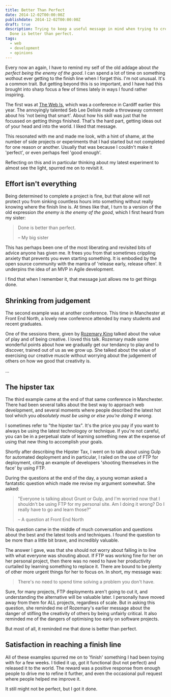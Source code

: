 ```yaml
---
title: Better Than Perfect
date: 2014-12-02T00:00:00Z
publishdate: 2014-12-02T00:00:00Z
draft: true
description: Trying to keep a useful message in mind when trying to create things.
  Done is better than perfect.
tags:
  - web
  - development
  - opinions
---
```


Every now an again, I have to remind my self of the old addage about <i>the perfect being the enemy of the good</i>. I can spend a lot of time on something wothout ever getting to the finish line when I forget this. I'm not unusual. It's a common trait. But getting beyond this is so important, and I have had this brought into sharp focus a few of times lately in ways I found rather inspiring.

<!--more-->


The first was at <a href="http://theweb.is" title="The Web Is conference">The Web Is</a>, which was a conference in Cardiff earlier this year. The annoyingly talented Seb Lee Delisle made a throwaway comment about his 'not being that smart'. About how his skill was just that he focussed on getting things finished. That's the hard part, getting ideas out of your head and into the world. I liked that message.

This resonated with me and made me look, with a hint of shame, at the number of side projects or experiments that I had started but not completed for one reason or another. Usually that was because I couldn't make it 'perfect', or even perhaps feel 'good enough'.

Reflecting on this and in particular thinking about my latest experiment to almost see the light, spurred me on to revisit it.


<h2>Effort isn't everything</h2>

Being determined to complete a project is fine, but that alone will not protect you from sinking countless hours into something without really knowing where the finish line is. At times like that, I turn to a version of the old expression <i>the enemy is the enemy of the good</i>, which I first heard from my sister:

<blockquote>
  <div>
    Done is better than perfect.
  </div>
  <p>– My big sister</p>
</blockquote>

This has perhaps been one of the most liberating and revisited bits of advice anyone has given me. It frees you from that sometimes crippling anxiety that prevents you even starting something. It is embodied by the open source community with the mantra of 'release early, release often'. It underpins the idea of an MVP in Agile development.

I find that when I remember it, that message just allows me to get things done.


<h2>Shrinking from judgement</h2>

The second example was at another conference. This time in Manchester at Front End North, a lovely new conference attended by many students and recent graduates.

One of the sessions there, given by <a href="https://twitter.com/rozemaryking">Rozemary King</a> talked about the value of play and of being creative. I loved this talk. Rozemary made some wonderful points about how we gradually get our tendancy to play and to discover, trained out of us as we grow up. She talked about the value of exercising our creative muscle without worrying about the judgement of others on how we good that creativity is.

...

<h2>The hipster tax</h2>

The third example came at the end of that same conference in Manchester. There had been several talks about the best way to approach web development, and several moments where people described the latest hot tool which you <i>absolutely must be using or else you're doing it wrong</i>.


I sometimes refer to "the hipster tax". It's the price you pay if you want to always be using the latest technologoy or technique. If you're not careful, you can be in a perpetual state of learning something new at the expense of using that new thing to accomplish your goals.

Shortly after describing the Hipster Tax, I went on to talk about using Gulp for automated deployment and in particular, I railed on the use of FTP for deployment, citing an example of developers 'shooting themselves in the face' by using FTP.

During the questions at the end of the day, a young woman asked a fantatstic question which made me revise my argument somewhat. She asked:

<blockquote>
  <div>
    "Everyone is talking about Grunt or Gulp, and I'm worried now that I shouldn't be using FTP for my personal site. Am I doing it wrong? Do I really have to go and learn those?"
  </div>
  <p>
    – A question at Front End North
  </p>
</blockquote>

This question came in the middle of much conversation and questions about the best and the latest tools and techniques. I found the question to be more than a little bit brave, and incredibly valuable.

The answer I gave, was that she should not worry about falling in to line with what everyone was shouting about. If FTP was working fine for her on her personal project, then there was no need to have her productivity curtailed by learning something to replace it. There are bound to be plenty of other more urgent things for her to focus on. In short, my message was:

<blockquote>
  <p>
    There's no need to spend time solving a problem you don't have.
  </p>
</blockquote>

Sure, for many projects, FTP deployments aren't going to cut it, and understanding the alternative will be valuable later. I personally have moved away from them for ALL projects, regardless of scale. But in asking this question, she reminded me of Rozemary's earlier message about the danger of stifling the creativity of others by being unfairly critical. It also reminded me of the dangers of optimising too early on software projects.

But most of all, it reminded me that done is better than perfect.


<h2>Satisfaction in reaching a finish line</h2>

All of these examples spurred me on to 'finish' something I had been toying with for a few weeks. I tidied it up, got it functional (but not perfect) and released it to the world. The reward was a positive response from enough people to drive me to refine it further, and even the occasional pull request where people helped me improve it.

It still might not be perfect, but I got it done.











